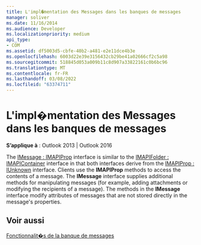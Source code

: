 ```yaml
---
title: L'impl�mentation des Messages dans les banques de messages
manager: soliver
ms.date: 11/16/2014
ms.audience: Developer
ms.localizationpriority: medium
api_type:
- COM
ms.assetid: df5003d5-cbfe-40b2-a481-e2e11dce4b3e
ms.openlocfilehash: 6003d22e39e3156432cb29be41a02666cf2c5a98
ms.sourcegitcommit: 518845d053a009b11c8d907a33822161c0b6bc96
ms.translationtype: MT
ms.contentlocale: fr-FR
ms.lasthandoff: 03/08/2022
ms.locfileid: "63374711"
---
```

# <a name="implementing-messages-in-message-stores"></a>L'impl�mentation des Messages dans les banques de messages

  
  
**S’applique à** : Outlook 2013 | Outlook 2016 
  
The [IMessage : IMAPIProp](imessageimapiprop.md) interface is similar to the [IMAPIFolder : IMAPIContainer](imapifolderimapicontainer.md) interface in that both interfaces derive from the [IMAPIProp : IUnknown](imapipropiunknown.md) interface. Clients use the **IMAPIProp** methods to access the contents of a message. The **IMessage** interface supplies additional methods for manipulating messages (for example, adding attachments or modifying the recipients of a message). The methods in the **IMessage** interface modify attributes of messages that are not stored directly in the message's properties. 
  
## <a name="see-also"></a>Voir aussi



[Fonctionnalit�s de la banque de messages](message-store-features.md)

